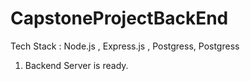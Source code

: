 # CapstoneProjectBackEnd
Tech Stack :  Node.js , Express.js , Postgress, Postgress

1. Backend Server is ready.
